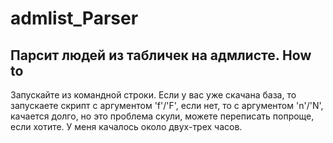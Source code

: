 # admlist_Parser
Парсит людей из табличек на адмлисте.
How to
---
Запускайте из командной строки.
Если у вас уже скачана база, то запускаете скрипт с аргументом 'f'/'F', если нет, то с аргументом 'n'/'N', качается долго, но это проблема скули, можете переписать попроще, если хотите.
У меня качалось около двух-трех часов.
